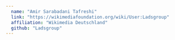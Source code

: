 ```yaml
---
  name: "Amir Sarabadani Tafreshi"
  link: "https://wikimediafoundation.org/wiki/User:Ladsgroup"
  affiliation: "Wikimedia Deutschland"
  github: "Ladsgroup"
---
```

